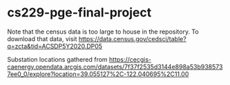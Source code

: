 # cs229-pge-final-project

Note that the census data is too large to house in the repository. To download that data, visit https://data.census.gov/cedsci/table?q=zcta&tid=ACSDP5Y2020.DP05

Substation locations gathered from https://cecgis-caenergy.opendata.arcgis.com/datasets/7f37f2535d3144e898a53b9385737ee0_0/explore?location=39.055127%2C-122.040695%2C11.00